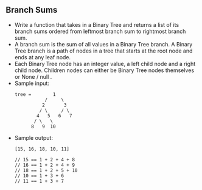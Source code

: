 ## Branch Sums

- Write a function that takes in a Binary Tree and returns a list of its branch sums ordered from leftmost branch sum to rightmost branch sum.
- A branch sum is the sum of all values in a Binary Tree branch. A Binary Tree branch is a path of nodes in a tree that starts at the root node and ends at any leaf node.
- Each Binary Tree node has an integer value, a left child node and a right child node. Children nodes can either be Binary Tree nodes themselves or None / null .
- Sample input:
    ~~~
    tree =        1
               /     \
              2       3
             / \     / \
            4   5   6   7
           / \   \
          8   9  10
    ~~~
- Sample output:
    ~~~
    [15, 16, 18, 10, 11]

    // 15 == 1 + 2 + 4 + 8
    // 16 == 1 + 2 + 4 + 9
    // 18 == 1 + 2 + 5 + 10
    // 10 == 1 + 3 + 6
    // 11 == 1 + 3 + 7
    ~~~